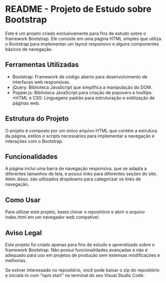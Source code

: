 # README - Projeto de Estudo sobre Bootstrap
Este é um projeto criado exclusivamente para fins de estudo sobre o framework Bootstrap. Ele consiste em uma página HTML simples que utiliza o Bootstrap para implementar um layout responsivo e alguns componentes básicos de navegação.

## Ferramentas Utilizadas
* Bootstrap: Framework de código aberto para desenvolvimento de interfaces web responsivas.
* jQuery: Biblioteca JavaScript que simplifica a manipulação do DOM.
*  Popper.js: Biblioteca JavaScript para criação de popovers e tooltips.
*HTML e CSS: Linguagens padrão para estruturação e estilização de páginas web.

## Estrutura do Projeto
O projeto é composto por um único arquivo HTML que contém a estrutura da página, estilos e scripts necessários para implementar a navegação e interações com o Bootstrap.

## Funcionalidades
A página inclui uma barra de navegação responsiva, que se adapta a diferentes tamanhos de tela, e possui links para diferentes seções do site. Além disso, são utilizados dropdowns para categorizar os links de navegação.

## Como Usar
Para utilizar este projeto, basta clonar o repositório e abrir o arquivo index.html em um navegador web compatível.

## Aviso Legal
Este projeto foi criado apenas para fins de estudo e aprendizado sobre o framework Bootstrap. Não possui funcionalidades avançadas e não é adequado para uso em projetos de produção sem extensas modificações e melhorias.

Se estiver interessado no repositório, você pode baixar o zip do repositório e inicialá-lo com "npm start" no terminal do seu Visual Studio Code.
